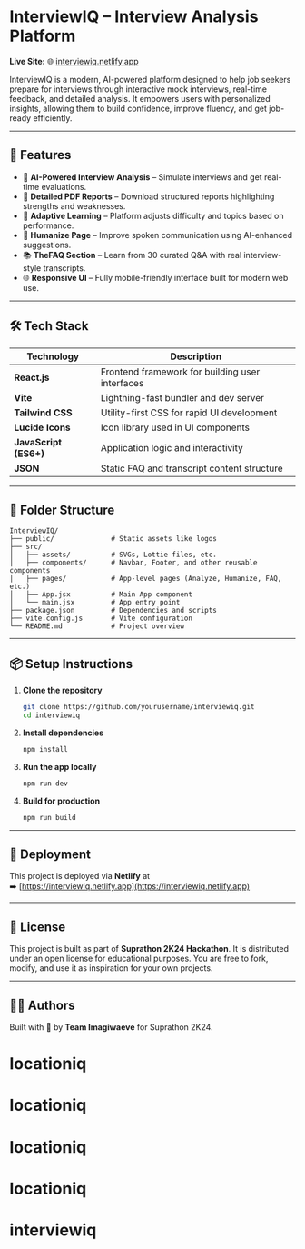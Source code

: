 
# InterviewIQ – Interview Analysis Platform

**Live Site:** 🌐 [interviewiq.netlify.app](https://interviewiq.netlify.app)

InterviewIQ is a modern, AI-powered platform designed to help job seekers prepare for interviews through interactive mock interviews, real-time feedback, and detailed analysis. It empowers users with personalized insights, allowing them to build confidence, improve fluency, and get job-ready efficiently.

---

## 🚀 Features

- 🎤 **AI-Powered Interview Analysis** – Simulate interviews and get real-time evaluations.
- 📄 **Detailed PDF Reports** – Download structured reports highlighting strengths and weaknesses.
- 🧠 **Adaptive Learning** – Platform adjusts difficulty and topics based on performance.
- 💬 **Humanize Page** – Improve spoken communication using AI-enhanced suggestions.
- 📚 **TheFAQ Section** – Learn from 30 curated Q&A with real interview-style transcripts.
- 🌐 **Responsive UI** – Fully mobile-friendly interface built for modern web use.

---

## 🛠️ Tech Stack

| Technology       | Description                                      |
|------------------|--------------------------------------------------|
| **React.js**      | Frontend framework for building user interfaces |
| **Vite**          | Lightning-fast bundler and dev server           |
| **Tailwind CSS**  | Utility-first CSS for rapid UI development      |
| **Lucide Icons**  | Icon library used in UI components              |
| **JavaScript (ES6+)** | Application logic and interactivity        |
| **JSON**          | Static FAQ and transcript content structure     |

---

## 📁 Folder Structure

```
InterviewIQ/
├── public/              # Static assets like logos
├── src/
│   ├── assets/          # SVGs, Lottie files, etc.
│   ├── components/      # Navbar, Footer, and other reusable components
│   ├── pages/           # App-level pages (Analyze, Humanize, FAQ, etc.)
│   ├── App.jsx          # Main App component
│   └── main.jsx         # App entry point
├── package.json         # Dependencies and scripts
├── vite.config.js       # Vite configuration
└── README.md            # Project overview
```

---

## 📦 Setup Instructions

1. **Clone the repository**  
   ```bash
   git clone https://github.com/yourusername/interviewiq.git
   cd interviewiq
   ```

2. **Install dependencies**  
   ```bash
   npm install
   ```

3. **Run the app locally**  
   ```bash
   npm run dev
   ```

4. **Build for production**  
   ```bash
   npm run build
   ```

---

## 📌 Deployment

This project is deployed via **Netlify** at  
➡️ [https://interviewiq.netlify.app](https://interviewiq.netlify.app)

---

## 📄 License

This project is built as part of **Suprathon 2K24 Hackathon**. It is distributed under an open license for educational purposes. You are free to fork, modify, and use it as inspiration for your own projects.

---

## 👨‍💻 Authors

Built with 💙 by **Team Imagiwaeve** for Suprathon 2K24.

# locationiq
# locationiq
# locationiq
# locationiq
# interviewiq
